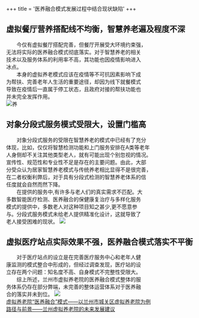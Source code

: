 +++
title = '医养融合模式发展过程中结合现状缺陷'
+++
## 虚拟餐厅营养搭配线不均衡，智慧养老遍及程度不深
&emsp;&emsp;今仅有虚拟餐厅搭配完善，但餐厅开展受大环境约束强，  
无法将实际的医养融合模式彻底落实。对于智慧养老的相关  
技术以及服务体系的利用率不高，其功能也因疫情影响进入  
冰点。  
&emsp;&emsp;本身的虚拟养老模式应该在疫情等不可抗因素影响下成  
为帮扶、完善老年人生活的重要途径，却因为线下就餐模式   
导致在疫情后一直属于停工状态，且政府对接的帮扶功能也  
并未完全发挥作用。  
![养](/images/p4.png)
## 对象分段式服务模式受限大，设置门槛高
&emsp;&emsp;对象分段式服务的受限在智慧养老的模式中已经有了充分  
        体现，比如，仅仅将智慧检测功能和上门服务安排在A类等老年  
        人身侧却不关注其他类型老人，就有可能出现个别忽视的情况。  
        宣传性、规范性和专业性不足是存在的主要问题。由此，大部  
        分受众认为居家智慧养老模式与传统养老相比显得不是很完善，  
        在二者权衡利弊后，对于具有分段式检测的智慧养老体系的信  
        任度就会自然而然下降。  
&emsp;&emsp;在提供的服务中,有许多与老人们的真实需求不匹配。大  
多数智能医疗检测、医养融合的保健康复治疗与多样化服务  
模式的提供中，多数老人对这种项目知之甚少,更不愿意参  
与。分段式服务模式未给老人提供精准化设计，这就导致了  
老人接受困难的现状。
![](/images/p5.png)
## 虚拟医疗站点实际效果不强，医养融合模式落实不平衡
&emsp;&emsp;对于医疗站点的设立是在完善医疗服务中心和老年人健  
康监测的模式整合中形成的，但经过调查发现，医疗站的设  
立存在两个问题：知名度不高、自身模式不完整性受限大。  
&emsp;&emsp;综上所述，兰州市虚拟养老院的医养融合模式整体的服  
务体系仍存在部分弊端，未完善的整体运营体系对于医养融  
合的落实并未到位。
![](/images/p6.png)  
[虚拟养老院“医养融合”模式——以兰州市城关区虚拟养老院为例](https://jiagrui.github.io/ppp/posts/first/)  
[路径与前景——兰州虚拟养老院的未来发展建议](https://jiagrui.github.io/ppp/posts/t/)  
